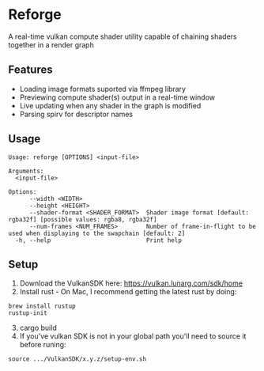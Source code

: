 # Reforge

A real-time vulkan compute shader utility capable of chaining shaders together in a render graph

## Features
* Loading image formats suported via ffmpeg library
* Previewing compute shader(s) output in a real-time window
* Live updating when any shader in the graph is modified
* Parsing spirv for descriptor names

## Usage
```
Usage: reforge [OPTIONS] <input-file>

Arguments:
  <input-file>

Options:
      --width <WIDTH>
      --height <HEIGHT>
      --shader-format <SHADER_FORMAT>  Shader image format [default: rgba32f] [possible values: rgba8, rgba32f]
      --num-frames <NUM_FRAMES>        Number of frame-in-flight to be used when displaying to the swapchain [default: 2]
  -h, --help                           Print help
```

## Setup
1. Download the VulkanSDK here: https://vulkan.lunarg.com/sdk/home
2. Install rust - On Mac, I recommend getting the latest rust by doing:
```
brew install rustup
rustup-init
```
3. cargo build
4. If you've vulkan SDK is not in your global path you'll need to source it before runing:
```
source .../VulkanSDK/x.y.z/setup-env.sh
```
